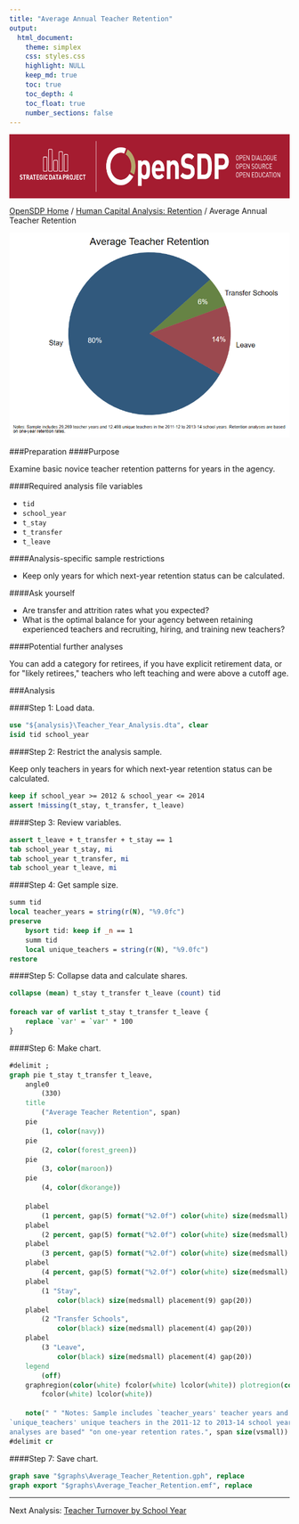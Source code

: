 ```yaml
---
title: "Average Annual Teacher Retention"
output: 
  html_document:
    theme: simplex
    css: styles.css
    highlight: NULL
    keep_md: true
    toc: true
    toc_depth: 4
    toc_float: true
    number_sections: false
---
```







<div class="navbar navbar-default navbar-fixed-top" id="logo">
<div class="container">
<img src="OpenSDP-Banner_crimson.jpg" style="display: block; margin: 0 auto; height: 115px;">
</div>
</div>

[OpenSDP Home]() / [Human Capital Analysis: Retention](Human_Capital_Analysis_Retention.html) / Average Annual Teacher Retention

![](Average_Annual_Teacher_Retention.png)

###Preparation
####Purpose

Examine basic novice teacher retention patterns for years in the agency.

####Required analysis file variables

 - `tid`
 - `school_year`
 - `t_stay`
 - `t_transfer`
 - `t_leave`


####Analysis-specific sample restrictions

 - Keep only years for which next-year retention status can be calculated.


####Ask yourself

 - Are transfer and attrition rates what you expected?
 - What is the optimal balance for your agency between retaining experienced teachers and recruiting, hiring, and training new teachers?


####Potential further analyses

You can add a category for retirees, if you have explicit retirement data, or for "likely retirees," teachers who left teaching and were above a cutoff age.

###Analysis

####Step 1: Load data.


```stata
use "${analysis}\Teacher_Year_Analysis.dta", clear
isid tid school_year
```


####Step 2: Restrict the analysis sample.

Keep only teachers in years for which next-year retention status can be calculated.


```stata
keep if school_year >= 2012 & school_year <= 2014 
assert !missing(t_stay, t_transfer, t_leave)
```


####Step 3: Review variables.


```stata
assert t_leave + t_transfer + t_stay == 1
tab school_year t_stay, mi
tab school_year t_transfer, mi
tab school_year t_leave, mi
```


####Step 4: Get sample size.


```stata
summ tid
local teacher_years = string(r(N), "%9.0fc")
preserve
	bysort tid: keep if _n == 1
	summ tid
	local unique_teachers = string(r(N), "%9.0fc")
restore
```


####Step 5: Collapse data and calculate shares.


```stata
collapse (mean) t_stay t_transfer t_leave (count) tid

foreach var of varlist t_stay t_transfer t_leave {
	replace `var' = `var' * 100
}
```


####Step 6: Make chart.


```stata
#delimit ;
graph pie t_stay t_transfer t_leave, 
	angle0
		(330) 
	title
		("Average Teacher Retention", span) 
	pie
		(1, color(navy)) 
	pie
		(2, color(forest_green)) 
	pie
		(3, color(maroon)) 		
	pie 
		(4, color(dkorange))
	
	plabel
		(1 percent, gap(5) format("%2.0f") color(white) size(medsmall) placement(3)) 
	plabel
		(2 percent, gap(5) format("%2.0f") color(white) size(medsmall) placement(0)) 
	plabel
		(3 percent, gap(5) format("%2.0f") color(white) size(medsmall) placement(3)) 
	plabel
		(4 percent, gap(5) format("%2.0f") color(white) size(medsmall) placement(3)) 
	plabel
		(1 "Stay", 
			color(black) size(medsmall) placement(9) gap(20))  
	plabel
		(2 "Transfer Schools", 
			color(black) size(medsmall) placement(4) gap(20))  
	plabel
		(3 "Leave",
			color(black) size(medsmall) placement(4) gap(20)) 
	legend
		(off) 
	graphregion(color(white) fcolor(white) lcolor(white)) plotregion(color(white) 
		fcolor(white) lcolor(white))
		
	note(" " "Notes: Sample includes `teacher_years' teacher years and
`unique_teachers' unique teachers in the 2011-12 to 2013-14 school years. Retention
analyses are based" "on one-year retention rates.", span size(vsmall)) ; 
#delimit cr
```


####Step 7: Save chart.


```stata
graph save "$graphs\Average_Teacher_Retention.gph", replace
graph export "$graphs\Average_Teacher_Retention.emf", replace
```


---

Next Analysis: [Teacher Turnover by School Year](Teacher_Turnover_by_School_Year.html)
